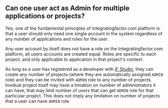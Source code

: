 ## Can one user act as Admin for multiple applications or projects?
Yes, one of the fundamental principles of Integratingfactor.com platform is that a user should only need one single account in the system regardless of any number of applications and roles for the user.

Any user account by itself does not have a role on the Integratingfactor.com platform, all users accounts are created equal. Roles are specific to each project, and only applicable to application in that project's context.

As long as a user has registered as a developer with [iF Studio](https://integratingfactor.github.io), they can create any number of projects (where they are automatically assigned `ADMIN` role) and they can be invited with `ADMIN` role to any number of projects. Invidual project itself may have a limiation on number of administrators it can have, that may limit number of users that can get `ADMIN` role for that particular project. This does not imply any limitation on number of projects that a user can have `ADMIN` role.
